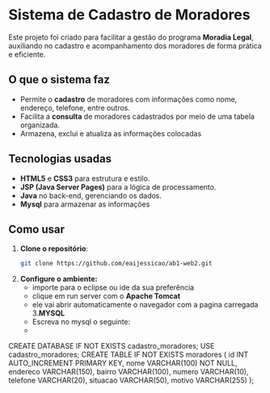 # Sistema de Cadastro de Moradores

Este projeto foi criado para facilitar a gestão do programa **Moradia Legal**, auxiliando no cadastro e acompanhamento dos moradores de forma prática e eficiente.

## O que o sistema faz
- Permite o **cadastro** de moradores com informações como nome, endereço, telefone, entre outros.
- Facilita a **consulta** de moradores cadastrados por meio de uma tabela organizada.
- Armazena, exclui e atualiza as informações colocadas

## Tecnologias usadas
- **HTML5** e **CSS3** para estrutura e estilo.
- **JSP (Java Server Pages)** para a lógica de processamento.
- **Java** no back-end, gerenciando os dados.
- **Mysql** para armazenar as informações

## Como usar
1. **Clone o repositório**:
   ```bash
   git clone https://github.com/eaijessicao/ab1-web2.git
2. **Configure o ambiente:**
   - importe para o eclipse ou ide da sua preferência
   - clique em run server com o **Apache Tomcat**
   - ele vai abrir automaticamente o navegador com a pagina carregada
3.**MYSQL**
   - Escreva no mysql o seguinte:
   - 
CREATE DATABASE IF NOT EXISTS cadastro_moradores;
USE cadastro_moradores;
CREATE TABLE IF NOT EXISTS moradores (
    id INT AUTO_INCREMENT PRIMARY KEY,
    nome VARCHAR(100) NOT NULL,
    endereco VARCHAR(150),
    bairro VARCHAR(100),
    numero VARCHAR(10),
    telefone VARCHAR(20),
    situacao VARCHAR(50),
    motivo VARCHAR(255)
);


  

   
